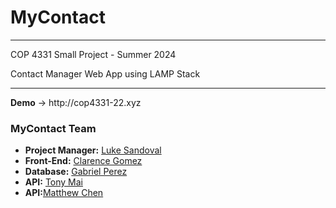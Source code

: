 # <h1> MyContact </h1> 
<hr>
<p>COP 4331 Small Project - Summer 2024</p>
<p>Contact Manager Web App using LAMP Stack</p>
<hr />
<b>Demo</b> &rarr; http://cop4331-22.xyz
<br />
<h3>MyContact Team</h3>
<ul>
  <li><b>Project Manager:</b> <a href="http://linkedin.com/in/luke-samuel-sandoval" target="_blank">Luke Sandoval</a> </li>
  <li><b>Front-End:</b> <a href="https://github.com/clarencevgomez" target="_blank">Clarence Gomez</a> </li>
  <li><b>Database:</b> <a href="https://github.com/GabrielFPerez" target="_blank">Gabriel Perez</a> </li>
  <li><b>API:</b> <a href="https://github.com/tm1273" target="_blank">Tony Mai</a></li>
  <li><b>API:</b><a href="https://github.com/AnimeKay" target="_blank">Matthew Chen</a></li>
  <ul>
